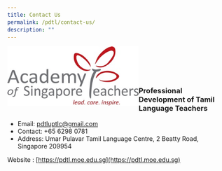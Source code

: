 ```yaml
---
title: Contact Us
permalink: /pdtl/contact-us/
description: ""
---
```

<img src="/images/loogoo.jpg" align="left" style="width:300px"><br><br><br><br>

### Professional Development of Tamil Language Teachers

* Email:    pdtluptlc@gmail.com
* Contact: +65 6298 0781
* Address: 
Umar Pulavar Tamil Language Centre,
2 Beatty Road,
Singapore 209954

Website :  [https://pdtl.moe.edu.sg](https://pdtl.moe.edu.sg)